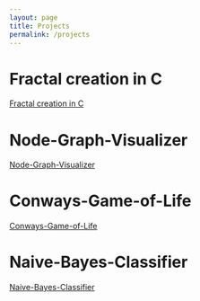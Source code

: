 ```yaml
---
layout: page
title: Projects
permalink: /projects
---
```


# Fractal creation in C 
[Fractal creation in C](https://github.com/williamshue/Fractals)
# Node-Graph-Visualizer
[Node-Graph-Visualizer](https://github.com/williamshue/Node-Graph-Visualizer)
# Conways-Game-of-Life
[Conways-Game-of-Life](https://github.com/williamshue/Conways-Game-of-Life)
# Naive-Bayes-Classifier
[Naive-Bayes-Classifier](https://github.com/williamshue/Naive-Bayes-Classifier)



